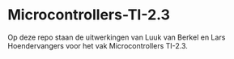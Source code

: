 # Microcontrollers-TI-2.3
Op deze repo staan de uitwerkingen van Luuk van Berkel en Lars Hoendervangers voor het vak Microcontrollers TI-2.3.
